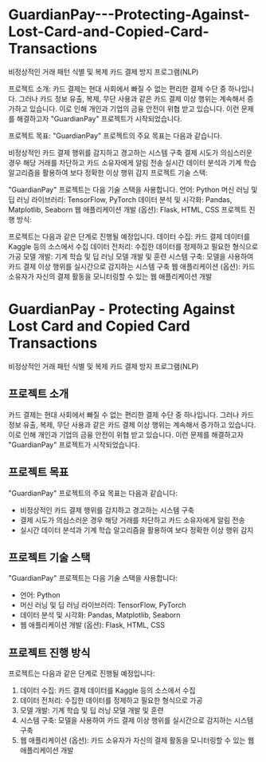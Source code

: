# GuardianPay---Protecting-Against-Lost-Card-and-Copied-Card-Transactions
비정상적인 거래 패턴 식별 및 복제 카드 결제 방지 프로그램(NLP)

프로젝트 소개:
카드 결제는 현대 사회에서 빠질 수 없는 편리한 결제 수단 중 하나입니다. 그러나 카드 정보 유출, 복제, 무단 사용과 같은 카드 결제 이상 행위는 계속해서 증가하고 있습니다. 이로 인해 개인과 기업의 금융 안전이 위협 받고 있습니다. 이런 문제를 해결하고자 "GuardianPay" 프로젝트가 시작되었습니다.

프로젝트 목표:
"GuardianPay" 프로젝트의 주요 목표는 다음과 같습니다.

비정상적인 카드 결제 행위를 감지하고 경고하는 시스템 구축 결제 시도가 의심스러운 경우 해당 거래를 차단하고 카드 소유자에게 알림 전송 실시간 데이터 분석과 기계 학습 알고리즘을 활용하여 보다 정확한 이상 행위 감지 프로젝트 기술 스택:

"GuardianPay" 프로젝트는 다음 기술 스택을 사용합니다.
언어: Python 머신 러닝 및 딥 러닝 라이브러리: TensorFlow, PyTorch 데이터 분석 및 시각화: Pandas, Matplotlib, Seaborn 웹 애플리케이션 개발 (옵션): Flask, HTML, CSS 프로젝트 진행 방식:

프로젝트는 다음과 같은 단계로 진행될 예정입니다.
데이터 수집: 카드 결제 데이터를 Kaggle 등의 소스에서 수집 데이터 전처리: 수집한 데이터를 정제하고 필요한 형식으로 가공 모델 개발: 기계 학습 및 딥 러닝 모델 개발 및 훈련 시스템 구축: 모델을 사용하여 카드 결제 이상 행위를 실시간으로 감지하는 시스템 구축 웹 애플리케이션 (옵션): 카드 소유자가 자신의 결제 활동을 모니터링할 수 있는 웹 애플리케이션 개발


# GuardianPay - Protecting Against Lost Card and Copied Card Transactions

비정상적인 거래 패턴 식별 및 복제 카드 결제 방지 프로그램(NLP)

## 프로젝트 소개

카드 결제는 현대 사회에서 빠질 수 없는 편리한 결제 수단 중 하나입니다. 그러나 카드 정보 유출, 복제, 무단 사용과 같은 카드 결제 이상 행위는 계속해서 증가하고 있습니다. 이로 인해 개인과 기업의 금융 안전이 위협 받고 있습니다. 이런 문제를 해결하고자 "GuardianPay" 프로젝트가 시작되었습니다.

## 프로젝트 목표

"GuardianPay" 프로젝트의 주요 목표는 다음과 같습니다:
- 비정상적인 카드 결제 행위를 감지하고 경고하는 시스템 구축
- 결제 시도가 의심스러운 경우 해당 거래를 차단하고 카드 소유자에게 알림 전송
- 실시간 데이터 분석과 기계 학습 알고리즘을 활용하여 보다 정확한 이상 행위 감지

## 프로젝트 기술 스택

"GuardianPay" 프로젝트는 다음 기술 스택을 사용합니다:
- 언어: Python
- 머신 러닝 및 딥 러닝 라이브러리: TensorFlow, PyTorch
- 데이터 분석 및 시각화: Pandas, Matplotlib, Seaborn
- 웹 애플리케이션 개발 (옵션): Flask, HTML, CSS

## 프로젝트 진행 방식

프로젝트는 다음과 같은 단계로 진행될 예정입니다:
1. 데이터 수집: 카드 결제 데이터를 Kaggle 등의 소스에서 수집
2. 데이터 전처리: 수집한 데이터를 정제하고 필요한 형식으로 가공
3. 모델 개발: 기계 학습 및 딥 러닝 모델 개발 및 훈련
4. 시스템 구축: 모델을 사용하여 카드 결제 이상 행위를 실시간으로 감지하는 시스템 구축
5. 웹 애플리케이션 (옵션): 카드 소유자가 자신의 결제 활동을 모니터링할 수 있는 웹 애플리케이션 개발


